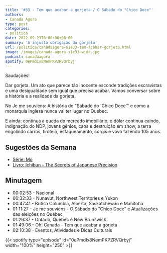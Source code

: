 ```yaml
---
title: '#33 - Tem que acabar a gorjeta / O Sábado do "Chico Doce"'
authors:
- Canada Agora
type: post
categories:
- politica
date: 2022-09-23T0:00:00+00:00
summary: 'A injusta obrigação da gorjeta'
url: /politica/canadaagora-s1e33-tem-acabar-gorjeta.html
image: /images/canada-agora-s1e33-wide.jpg
podcast: canadaagora
spotify: 0ePmdIx8NemPKPZRVQrbyj
---
```


Saudações!

Dar gorjeta. Um ato que parece tão inocente esconde tradições escravistas e uma desigualdade sem igual que precisa acabar. Vamos conversar sobre a história e a realidade da gorjeta.

No Je me souviens: A história do "Sábado do 'Chico Doce'" e como a monarquia inglesa nunca vai ter lugar no Québec.

E ainda: continua a queda do mercado imobiliário, o dólar continua caindo, indignação do NDP, jovens gênios, caos e destruição em show, a terra engolindo carros, tiroteio, esfaqueamento, corgis e vovó fazendo 105 anos.

## Sugestões da Semana
- [Série: Mo](https://www.imdb.com/title/tt15875168/)
- [Livro: Ichibun - The Secrets of Japanese Precision](https://www.amazon.com/Ichibun-Japanese-Precision-Kosuke-Sendo/dp/B0B69BVQJW)

## Minutagem

- 00:02:53 - Nacional
- 00:32:33 - Nunavut, Northwest Territories e Yukon
- 00:47:41 - British Columbia, Alberta, Saskatchewan e Manitoba
- 01:11:27 - Je me souviens - O Sábado do "Chico Doce" e Atualizações das eleições no Québec
- 01:26:37 - Ontario, Quebec e New Brunswick
- 01:49:06 - Oh! Canada - Tem que acabar a gorjeta
- 02:10:38 - Eventos, Atividades e Dicas Culturais

{{< spotify type="episode" id="0ePmdIx8NemPKPZRVQrbyj" width="100%" height="250" >}}
